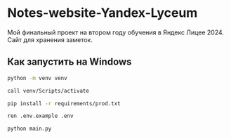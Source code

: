 # Notes-website-Yandex-Lyceum
Мой финальный проект на втором году обучения в Яндекс Лицее 2024. Сайт для хранения заметок.

## Как запустить на Windows

```bash
python -m venv venv
```

```bash
call venv/Scripts/activate
```

```bash
pip install -r requirements/prod.txt
```

```bash
ren .env.example .env
```

```bash
python main.py
```
